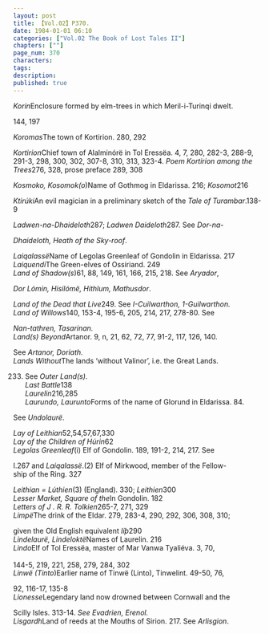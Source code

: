 ```yaml
---
layout: post
title: 【Vol.02】P370.
date: 1984-01-01 06:10
categories: ["Vol.02 The Book of Lost Tales II"]
chapters: [""]
page_num: 370
characters: 
tags: 
description: 
published: true
---
```


<p style="text-indent: 0;">
<I>Korin</I>Enclosure formed by elm-trees in which Meril-i-Turinqi dwelt.
</p>

144, 197

<I>Koromas</I>The town of Kortirion. 280, 292

<I>Kortirion</I>Chief town of Alalminórë in Tol Eressëa. 4, 7, 280, 282-3, 288-9, 291-3, 298, 300, 302, 307-8, 310, 313, 323-4. <I>Poem Kortirion among the Trees</I>276, 328, prose preface 289, 308

<I>Kosmoko,   Kosomok(o</I>)Name of Gothmog in Eldarissa. 216; <I>Kosomot</I>216

<I>Ktirúki</I>An evil magician in a preliminary sketch of the <I>Tale of Turambar</I>.138-9

<I>Ladwen-na-Dhaideloth</I>287; <I>Ladwen  Daideloth</I>287. See <I>Dor-na-</I>

<I>Dhaideloth, Heath of the Sky-roof</I>.

<I>Laiqalassë</I>Name of Legolas Greenleaf of Gondolin in Eldarissa. 217<BR><I>Laiquendi</I>The Green-elves of Ossiriand. 249<BR><I>Land of Shadow(s</I>)61, 88, 149, 161, 166, 215, 218. See <I>Aryador</I>,

<I>Dor Lómin, Hisilómë, Hithlum, Mathusdor</I>.

<I>Land of the Dead that Live</I>249. See <I>I-Cuilwarthon, 1-Guilwarthon.<BR>Land of Willows</I>140, 153-4, 195-6, 205, 214, 217, 278-80. See

<I>Nan-tathren, Tasarinan.<BR>Land(s) Beyond</I>Artanor. 9, n, 21, 62, 72, 77, 91-2, 117, 126, 140.

See <I>Artanor, Doriath.<BR>Lands Without</I>The lands ‘without Valinor’, i.e. the Great Lands.

233. See <I>Outer Land(s).<BR>Last Battle</I>138<BR><I>Laurelin</I>216,285<BR><I>Laurundo, Laurunto</I>Forms of the name of Glorund in Eldarissa. 84.

See <I>Undolaurë</I>.

<I>Lay of Leithian</I>52,54,57,67,330<BR><I>Lay of the Children of Húrin</I>62<BR><I>Legolas Greenleaf</I>(i) Elf of Gondolin. 189, 191-2, 214, 217. See

I.267 and <I>Laiqalassë</I>.(2) Elf of Mirkwood, member of the Fellow- <BR>ship of the Ring. 327

<I>Leithian     = Lúthien</I>(3) (England). 330; <I>Leithien</I>300<BR><I>Lesser Market, Square of the</I>In Gondolin. 182<BR><I>Letters of J . R. R. Tolkien</I>265-7, 271, 329<BR><I>Limpë</I>The drink of the Eldar. 279, 283-4, 290, 292, 306, 308, 310;

given the Old English equivalent <I>líþ</I>290<BR><I>Lindelaurë, Lindeloktë</I>Names of Laurelin. 216<BR><I>Lindo</I>Elf of Tol Eressëa, master of Mar Vanwa Tyaliéva. 3, 70,

144-5, 219, 221, 258, 279, 284, 302<SUP><BR></SUP><I>Linwë (Tinto</I>)Earlier name of Tinwë (Linto), Tinwelint. 49-50, 76,

92, 116-17, 135-8<BR><I>Lionesse</I>Legendary land now drowned between Cornwall and the

Scilly Isles. 313-14. <I>See Evadrien, Erenol.<BR>Lisgardh</I>Land of reeds at the Mouths of Sirion. 217. See <I>Arlisgion</I>.

